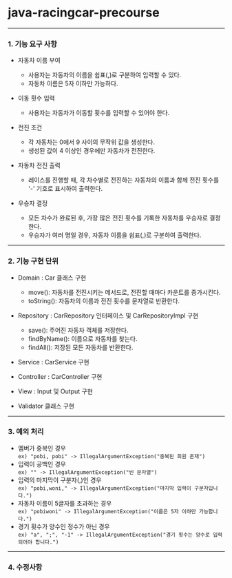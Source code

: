 # java-racingcar-precourse
----------

### 1. 기능 요구 사항
* 자동차 이름 부여
    - 사용자는 자동차의 이름을 쉼표(,)로 구분하여 입력할 수 있다.
    - 자동차 이름은 5자 이하만 가능하다.

* 이동 횟수 입력
    - 사용자는 자동차가 이동할 횟수를 입력할 수 있어야 한다.

* 전진 조건
    - 각 자동차는 0에서 9 사이의 무작위 값을 생성한다.
    - 생성된 값이 4 이상인 경우에만 자동차가 전진한다.

* 자동차 전진 출력
    - 레이스를 진행할 때, 각 차수별로 전진하는 자동차의 이름과 함께 전진 횟수를 '-' 기호로 표시하여 출력한다.

* 우승자 결정
    - 모든 차수가 완료된 후, 가장 많은 전진 횟수를 기록한 자동차를 우승자로 결정한다.
    - 우승자가 여러 명일 경우, 자동차 이름을 쉼표(,)로 구분하여 출력한다.


----------

### 2. 기능 구현 단위

* Domain : Car 클래스 구현
    - move(): 자동차를 전진시키는 메서드로, 전진할 때마다 카운트를 증가시킨다.
    - toString(): 자동차의 이름과 전진 횟수를 문자열로 반환한다.

* Repository : CarRepository 인터페이스 및 CarRepositoryImpl 구현
  - save(): 주어진 자동차 객체를 저장한다.
  - findByName(): 이름으로 자동차를 찾는다.
  - findAll(): 저장된 모든 자동차를 반환한다.

* Service : CarService 구현
    

* Controller : CarController 구현
    

* View : Input 및 Output 구현
    

* Validator 클래스 구현
    

---------
### 3. 예외 처리

* 멤버가 중복인 경우  
  ``` ex) "pobi, pobi" -> IllegalArgumentException("중복된 회원 존재") ```
* 입력이 공백인 경우  
  ``` ex) "" -> IllegalArgumentException("빈 문자열") ```
* 입력의 마지막이 구분자(,)인 경우  
  ``` ex) "pobi,woni," -> IllegalArgumentException("마지막 입력이 구분자입니다.") ```
* 자동차 이름이 5글자를 초과하는 경우  
  ``` ex) "pobiwoni" -> IllegalArgumentException("이름은 5자 이하만 가능합니다.") ```
* 경기 횟수가 양수인 정수가 아닌 경우  
  ``` ex) "a", ";", "-1" -> IllegalArgumentException("경기 횟수는 양수로 입력되어야 합니다.") ```

---------
### 4. 수정사항

    